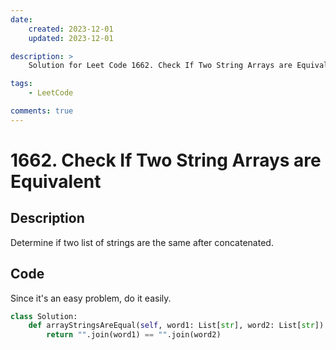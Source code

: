 ```yaml
---
date:
    created: 2023-12-01
    updated: 2023-12-01

description: >
    Solution for Leet Code 1662. Check If Two String Arrays are Equivalent

tags:
    - LeetCode

comments: true
---
```

# 1662. Check If Two String Arrays are Equivalent

## Description

Determine if two list of strings are the same after concatenated.

## Code

Since it's an easy problem, do it easily.

```python
class Solution:
    def arrayStringsAreEqual(self, word1: List[str], word2: List[str]) -> bool:
        return "".join(word1) == "".join(word2)
```